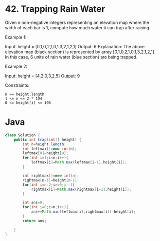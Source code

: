 # 42. Trapping Rain Water

Given n non-negative integers representing an elevation map where the width of each bar is 1, compute how much water it can trap after raining.

Example 1:

Input: height = [0,1,0,2,1,0,1,3,2,1,2,1]
Output: 6
Explanation: The above elevation map (black section) is represented by array [0,1,0,2,1,0,1,3,2,1,2,1]. In this case, 6 units of rain water (blue section) are being trapped.

Example 2:

Input: height = [4,2,0,3,2,5]
Output: 9

 

Constraints:

    n == height.length
    1 <= n <= 2 * 104
    0 <= height[i] <= 105

# Java
```java
class Solution {
    public int trap(int[] height) {
        int n=height.length;
        int leftmax[]=new int[n];
        leftmax[0]=height[0];
        for(int i=1;i<n;i++){
            leftmax[i]=Math.max(leftmax[i-1],height[i]);
        }

        int rightmax[]=new int[n];
        rightmax[n-1]=height[n-1];
        for(int i=n-2;i>=0;i--){
            rightmax[i]=Math.max(rightmax[i+1],height[i]);
        }

        int ans=0;
        for(int i=0;i<n;i++){
            ans+=Math.min(leftmax[i],rightmax[i])-height[i];
        }
        return ans;
        
    }
}
```
